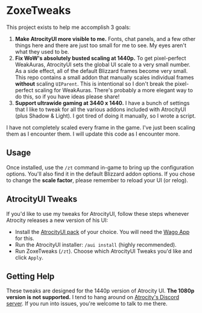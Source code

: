 # ZoxeTweaks

This project exists to help me accomplish 3 goals:

  1. **Make AtrocityUI more visible to me.**  Fonts, chat panels, and a few other things here and there are just too small for me to see.  My eyes aren't what they used to be.
  2. **Fix WoW's absolutely busted scaling at 1440p.**  To get pixel-perfect WeakAuras, AtrocityUI sets the global UI scale to a very small number.  As a side effect, all of the default Blizzard frames become very small.  This repo contains a small addon that manually scales individual frames **without** scaling `UIParent`.  This is intentional so I don't break the pixel-perfect scaling for WeakAuras.  There's probably a more elegant way to do this, so if you have ideas please share!
  3. **Support ultrawide gaming at 3440 x 1440.**  I have a bunch of settings that I like to tweak for all the various addons included with AtrocityUI (plus Shadow & Light).  I got tired of doing it manually, so I wrote a script.

I have not completely scaled every frame in the game.  I've just been scaling them as I encounter them.  I will update this code as I encounter more.

## Usage

Once installed, use the `/zt` command in-game to bring up the configuration options.  You'll also find it in the default Blizzard addon options.  If you chose to change the **scale factor**, please remember to reload your UI (or relog).

## AtrocityUI Tweaks

If you'd like to use my tweaks for AtrocityUI, follow these steps whenever Atrocity releases a new version of his UI:

- Install the [AtrocityUI pack](https://uipacks.wago.io/user/59dabe91b7ebeeaf72eec80a) of your choice.  You will need the [Wago App](https://addons.wago.io/app) for this.
- Run the AtrocityUI installer: `/aui install` (highly recommended).
- Run ZoxeTweaks (`/zt`).  Choose which AtrocityUI Tweaks you'd like and click `Apply`.

## Getting Help

These tweaks are designed for the 1440p version of Atrocity UI.  **The 1080p version is not supported.**  I tend to hang around on [Atrocity's Discord server](https://discord.com/channels/458049769332539393/1172413353315008522).  If you run into issues, you're welcome to talk to me there.
